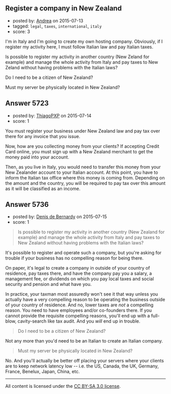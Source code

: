 ## Register a company in New Zealand

- posted by: [Andrea](https://stackexchange.com/users/6451652/andrea) on 2015-07-13
- tagged: `legal`, `taxes`, `international`, `italy`
- score: 3

I'm in Italy and I'm going to create my own hosting company.
Obviously, if I register my activity here, I must follow Italian law and pay Italian taxes.

Is possible to register my activity in another country (New Zeland for example) and manage the whole activity from Italy and pay taxes to New Zeland without having problems with the Italian laws?

Do I need to be a citizen of New Zealand?

Must my server be physically located in New Zealand?


## Answer 5723

- posted by: [ThiagoPXP](https://stackexchange.com/users/329188/thiagopxp) on 2015-07-14
- score: 1

You must register your business under New Zealand law and pay tax over there for any invoice that you issue.

Now, how are you collecting money from your clients? If accepting Credit Card online, you must sign up with a New Zealand merchant to get the money paid into your account.

Then, as you live in Italy, you would need to transfer this money from your New Zealander account to your Italian account. At this point, you have to inform the Italian tax office where this money is coming from. Depending on the amount and the country, you will be required to pay tax over this amount as it will be classified as an income.


## Answer 5736

- posted by: [Denis de Bernardy](https://stackexchange.com/users/182468/denis-de-bernardy) on 2015-07-15
- score: 1

> Is possible to register my activity in another country (New Zealand for example) and manage the whole activity from Italy and pay taxes to New Zealand without having problems with the Italian laws?

It's possible to register and operate such a company, but you're asking for trouble if your business has no compelling reason for being there.

On paper, it's legal to create a company in outside of your country of residence, pay taxes there, and have the company pay you a salary, a management fee, or dividends on which you pay local taxes and social security and pension and what have you.

In practice, your taxman most assuredly won't see it that way unless you actually have a very compelling reason to be operating the business outside of your country of residence. And no, lower taxes are *not* a compelling reason. You need to have employees and/or co-founders there. If you cannot provide the requisite compelling reasons, you'll end up with a full-blow, cavity-search like tax audit. And you *will* end up in trouble.

> Do I need to be a citizen of New Zealand?

Not any more than you'd need to be an Italian to create an Italian company.

> Must my server be physically located in New Zealand?

No. And you'll actually be better off placing your servers where your clients are to keep network latency low -- i.e. the US, Canada, the UK, Germany, France, Benelux, Japan, China, etc.



---

All content is licensed under the [CC BY-SA 3.0 license](https://creativecommons.org/licenses/by-sa/3.0/).
